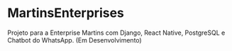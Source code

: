 # MartinsEnterprises
Projeto para a Enterprise Martins com Django, React Native, PostgreSQL e Chatbot do WhatsApp.
(Em Desenvolvimento)
